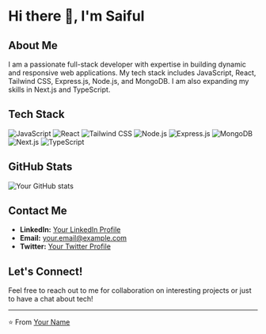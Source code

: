 # Hi there 👋, I'm Saiful

## About Me

I am a passionate full-stack developer with expertise in building dynamic and responsive web applications. My tech stack includes JavaScript, React, Tailwind CSS, Express.js, Node.js, and MongoDB. I am also expanding my skills in Next.js and TypeScript.

## Tech Stack

![JavaScript](https://img.shields.io/badge/-JavaScript-black?style=flat-square&logo=javascript)
![React](https://img.shields.io/badge/-React-black?style=flat-square&logo=react)
![Tailwind CSS](https://img.shields.io/badge/-Tailwind%20CSS-black?style=flat-square&logo=tailwind-css)
![Node.js](https://img.shields.io/badge/-Node.js-black?style=flat-square&logo=node.js)
![Express.js](https://img.shields.io/badge/-Express-black?style=flat-square&logo=express)
![MongoDB](https://img.shields.io/badge/-MongoDB-black?style=flat-square&logo=mongodb)
![Next.js](https://img.shields.io/badge/-Next.js-black?style=flat-square&logo=next.js)
![TypeScript](https://img.shields.io/badge/-TypeScript-black?style=flat-square&logo=typescript)



## GitHub Stats

![Your GitHub stats](https://github-readme-stats.vercel.app/api?username=yourusername&show_icons=true&theme=radical)

## Contact Me

- **LinkedIn:** [Your LinkedIn Profile](#)
- **Email:** [your.email@example.com](mailto:your.email@example.com)
- **Twitter:** [Your Twitter Profile](#)

## Let's Connect!

Feel free to reach out to me for collaboration on interesting projects or just to have a chat about tech!

---

⭐️ From [Your Name](https://github.com/yourusername)

